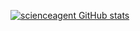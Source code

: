 [![scienceagent GitHub stats](https://github-readme-stats.vercel.app/api?username=scienceagent)](https://github.com/scienceagent/github-readme-stats)
